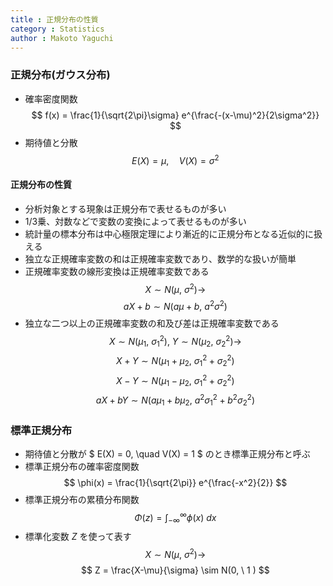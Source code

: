 ```yaml
---
title : 正規分布の性質
category : Statistics
author : Makoto Yaguchi
---
```


### 正規分布(ガウス分布)

- 確率密度関数
$$ f(x) = \frac{1}{\sqrt{2\pi}\sigma} e^{\frac{-(x-\mu)^2}{2\sigma^2}} $$
- 期待値と分散
$$ E(X) = \mu, \quad V(X) = \sigma^2  $$

#### 正規分布の性質

- 分析対象とする現象は正規分布で表せるものが多い
- 1/3乗、対数などで変数の変換によって表せるものが多い
- 統計量の標本分布は中心極限定理により漸近的に正規分布となる近似的に扱える
- 独立な正規確率変数の和は正規確率変数であり、数学的な扱いが簡単
- 正規確率変数の線形変換は正規確率変数である
$$ X \sim N(\mu, \ \sigma^2) \rightarrow $$
$$ aX+b \sim N(a\mu+b, \ a^2\sigma^2) $$
- 独立な二つ以上の正規確率変数の和及び差は正規確率変数である
$$ X \sim N(\mu_1,\ \sigma_1^2), \ Y \sim N(\mu_2, \ \sigma_2^2) \rightarrow $$
$$ X+Y \sim N(\mu_1+\mu_2, \ \sigma_1^2 + \sigma_2^2) $$
$$ X-Y \sim N(\mu_1-\mu_2, \ \sigma_1^2 + \sigma_2^2) $$
$$ aX+bY \sim N(a\mu_1+b\mu_2, \ a^2\sigma_1^2 + b^2\sigma_2^2) $$

### 標準正規分布

- 期待値と分散が $ E(X) = 0, \quad V(X) = 1 $ のとき標準正規分布と呼ぶ
- 標準正規分布の確率密度関数
$$ \phi(x) = \frac{1}{\sqrt{2\pi}} e^{\frac{-x^2}{2}} $$
- 標準正規分布の累積分布関数
$$ \Phi(z) = \int_{-\infty}^\infty \phi(x) \ dx $$
- 標準化変数 $Z$ を使って表す
$$ X \sim N(\mu, \ \sigma^2) \rightarrow $$
$$ Z = \frac{X-\mu}{\sigma} \sim N(0, \ 1 )  $$
